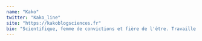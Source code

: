 ```yaml
---
name: "Kako"
twitter: "Kako_line"
site: "https://kakoblogsciences.fr"
bio: "Scientifique, femme de convictions et fière de l'être. Travaille dans le Génie Civil et l’énergie. Responsable com scientifique de l’association @7eContinent"
---
```


